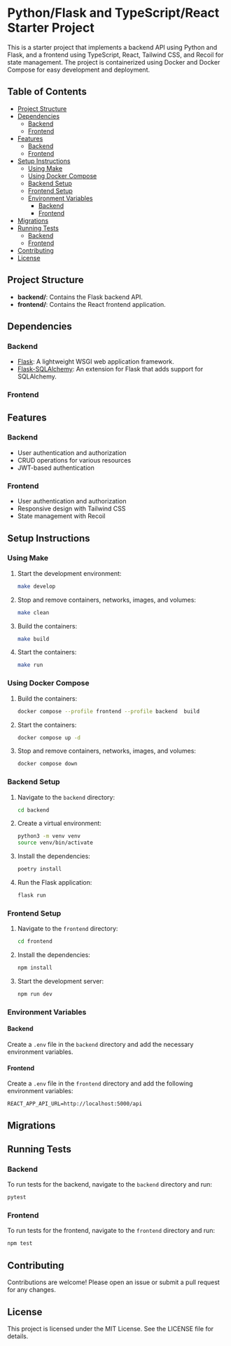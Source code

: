 # Python/Flask and TypeScript/React Starter Project

This is a starter project that implements a backend API using Python and Flask, and a frontend using TypeScript, React, Tailwind CSS, and Recoil for state management. The project is containerized using Docker and Docker Compose for easy development and deployment.

## Table of Contents

- [Project Structure](#project-structure)
- [Dependencies](#dependencies)
  - [Backend](#backend)
  - [Frontend](#frontend)
- [Features](#features)
  - [Backend](#backend-1)
  - [Frontend](#frontend-1)
- [Setup Instructions](#setup-instructions)
  - [Using Make](#using-make)
  - [Using Docker Compose](#using-docker-compose)
  - [Backend Setup](#backend-setup)
  - [Frontend Setup](#frontend-setup)
  - [Environment Variables](#environment-variables)
    - [Backend](#backend-2)
    - [Frontend](#frontend-2)
- [Migrations](#migrations)
- [Running Tests](#running-tests)
  - [Backend](#backend-3)
  - [Frontend](#frontend-3)
- [Contributing](#contributing)
- [License](#license)


## Project Structure

- **backend/**: Contains the Flask backend API.
- **frontend/**: Contains the React frontend application.

## Dependencies

### Backend
-  [Flask](https://flask.palletsprojects.com/en/3.0.x/): A lightweight WSGI web application framework.
-  [Flask-SQLAlchemy](https://flask-sqlalchemy.palletsprojects.com/en/3.0.x/): An extension for Flask that adds support for SQLAlchemy.

### Frontend

## Features

### Backend
- User authentication and authorization
- CRUD operations for various resources
- JWT-based authentication

### Frontend
- User authentication and authorization
- Responsive design with Tailwind CSS
- State management with Recoil

## Setup Instructions

### Using Make

1. Start the development environment:
   ```bash
   make develop
   ```

2. Stop and remove containers, networks, images, and volumes:
   ```bash
   make clean
   ```

3. Build the containers:
   ```bash
   make build
   ```

4. Start the containers:
   ```bash
   make run
   ```

### Using Docker Compose

1. Build the containers:
   ```bash
   docker compose --profile frontend --profile backend  build
   ```

2. Start the containers:
   ```bash
   docker compose up -d
   ```

3. Stop and remove containers, networks, images, and volumes:
   ```bash
   docker compose down
   ```

### Backend Setup

1. Navigate to the `backend` directory:
   ```bash
   cd backend
   ```

2. Create a virtual environment:
   ```bash
   python3 -m venv venv
   source venv/bin/activate
   ```

3. Install the dependencies:
   ```bash
   poetry install
   ```

4. Run the Flask application:
   ```bash
   flask run
   ```

### Frontend Setup

1. Navigate to the `frontend` directory:
   ```bash
   cd frontend
   ```

2. Install the dependencies:
   ```bash
   npm install
   ```

3. Start the development server:
   ```bash
   npm run dev
   ```

### Environment Variables

#### Backend

Create a `.env` file in the `backend` directory and add the necessary environment variables.

#### Frontend

Create a `.env` file in the `frontend` directory and add the following environment variables:

```
REACT_APP_API_URL=http://localhost:5000/api
```

## Migrations 



## Running Tests

### Backend

To run tests for the backend, navigate to the `backend` directory and run:

```bash
pytest
```

### Frontend

To run tests for the frontend, navigate to the `frontend` directory and run:

```bash
npm test
```

## Contributing

Contributions are welcome! Please open an issue or submit a pull request for any changes.

## License

This project is licensed under the MIT License. See the LICENSE file for details.